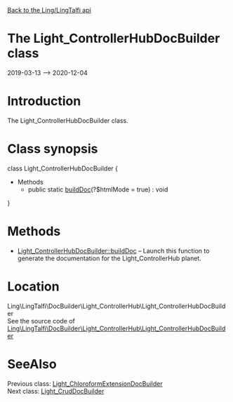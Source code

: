 [Back to the Ling/LingTalfi api](https://github.com/lingtalfi/LingTalfi/blob/master/doc/api/Ling/LingTalfi.md)



The Light_ControllerHubDocBuilder class
================
2019-03-13 --> 2020-12-04






Introduction
============

The Light_ControllerHubDocBuilder class.



Class synopsis
==============


class <span class="pl-k">Light_ControllerHubDocBuilder</span>  {

- Methods
    - public static [buildDoc](https://github.com/lingtalfi/LingTalfi/blob/master/doc/api/Ling/LingTalfi/DocBuilder/Light_ControllerHub/Light_ControllerHubDocBuilder/buildDoc.md)(?$htmlMode = true) : void

}






Methods
==============

- [Light_ControllerHubDocBuilder::buildDoc](https://github.com/lingtalfi/LingTalfi/blob/master/doc/api/Ling/LingTalfi/DocBuilder/Light_ControllerHub/Light_ControllerHubDocBuilder/buildDoc.md) &ndash; Launch this function to generate the documentation for the Light_ControllerHub planet.





Location
=============
Ling\LingTalfi\DocBuilder\Light_ControllerHub\Light_ControllerHubDocBuilder<br>
See the source code of [Ling\LingTalfi\DocBuilder\Light_ControllerHub\Light_ControllerHubDocBuilder](https://github.com/lingtalfi/LingTalfi/blob/master/DocBuilder/Light_ControllerHub/Light_ControllerHubDocBuilder.php)



SeeAlso
==============
Previous class: [Light_ChloroformExtensionDocBuilder](https://github.com/lingtalfi/LingTalfi/blob/master/doc/api/Ling/LingTalfi/DocBuilder/Light_ChloroformExtension/Light_ChloroformExtensionDocBuilder.md)<br>Next class: [Light_CrudDocBuilder](https://github.com/lingtalfi/LingTalfi/blob/master/doc/api/Ling/LingTalfi/DocBuilder/Light_Crud/Light_CrudDocBuilder.md)<br>
